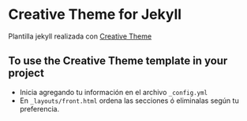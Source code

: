 # Creative Theme for Jekyll

Plantilla jekyll realizada con [Creative Theme](http://startbootstrap.com/template-overviews/creative/)

## To use the Creative Theme template in your project

- Inicia agregando tu información en el archivo `_config.yml`
- En `_layouts/front.html` ordena las secciones ó eliminalas según tu preferencia.
